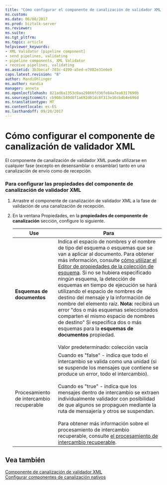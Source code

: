 ```yaml
---
title: "Cómo configurar el componente de canalización de validador XML | Documentos de Microsoft"
ms.custom: 
ms.date: 06/08/2017
ms.prod: biztalk-server
ms.reviewer: 
ms.suite: 
ms.tgt_pltfrm: 
ms.topic: article
helpviewer_keywords:
- XML Validator [pipeline component]
- send pipelines, validating
- pipeline components, XML Validator
- receive pipelines, validating
ms.assetid: 3b3becaf-703c-4399-a5ed-e7082e31e6e9
caps.latest.revision: "8"
author: MandiOhlinger
ms.author: mandia
manager: anneta
ms.openlocfilehash: 821ad6a1353c0aa29866fd36fe84a7ea6317690b
ms.sourcegitcommit: cb908c540d8f1a692d01dc8f313e16cb4b4e696d
ms.translationtype: MT
ms.contentlocale: es-ES
ms.lasthandoff: 09/20/2017
---
```

# <a name="how-to-configure-the-xml-validator-pipeline-component"></a>Cómo configurar el componente de canalización de validador XML
El componente de canalización de validador XML puede utilizarse en cualquier fase (excepto en desensamblar o ensamblar) tanto en una canalización de envío como de recepción.  
  
### <a name="to-configure-the-properties-for-the-xml-validator-pipeline-component"></a>Para configurar las propiedades del componente de canalización de validador XML  
  
1.  Arrastre el componente de canalización de validador XML a la fase de validación de una canalización de recepción.  
  
2.  En la ventana Propiedades, en la **propiedades de componente de canalización** sección, configure lo siguiente.  
  
    |Use|Para|  
    |--------------|----------------|  
    |**Esquemas de documentos**|Indica el espacio de nombres y el nombre de tipo del esquema o esquemas que se van a aplicar al documento. Para obtener más información, consulte [cómo utilizar el Editor de propiedades de la colección de esquema](../core/how-to-use-the-schema-collection-property-editor.md). Si no se hubiera especificado ningún esquema, la detección de esquemas en tiempo de ejecución se hará utilizando el espacio de nombres de destino del mensaje y la información de nombre del elemento raíz. **Nota:** recibirá un error "dos o más esquemas seleccionados comparten el mismo espacio de nombres de destino" Si especifica dos o más esquemas para la **esquemas de documentos** propiedad. <br /><br /> Valor predeterminado: colección vacía|  
    |Procesamiento de intercambio recuperable|Cuando es "false" - indica que todo el intercambio se valida como una unidad (si se suspende los mensajes que contiene se produce un error, todo el intercambio).<br /><br /> Cuando es "true" - indica que los mensajes dentro de intercambio se extraen individualmente validador con posibilidad de que algunos se propaguen mediante la ruta de mensajería y otros se suspendan.<br /><br /> Para obtener más información sobre el procesamiento de intercambio recuperable, consulte [el procesamiento de intercambio recuperable](../core/recoverable-interchange-processing.md).|  
  
## <a name="see-also"></a>Vea también  
 [Componente de canalización de validador XML](../core/xml-validator-pipeline-component.md)   
 [Configurar componentes de canalización nativos](../core/configuring-native-pipeline-components.md)